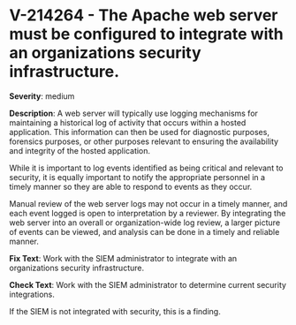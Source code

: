 # V-214264 - The Apache web server must be configured to integrate with an organizations security infrastructure.

**Severity**: medium

**Description**:
A web server will typically use logging mechanisms for maintaining a historical log of activity that occurs within a hosted application. This information can then be used for diagnostic purposes, forensics purposes, or other purposes relevant to ensuring the availability and integrity of the hosted application.

While it is important to log events identified as being critical and relevant to security, it is equally important to notify the appropriate personnel in a timely manner so they are able to respond to events as they occur. 

Manual review of the web server logs may not occur in a timely manner, and each event logged is open to interpretation by a reviewer. By integrating the web server into an overall or organization-wide log review, a larger picture of events can be viewed, and analysis can be done in a timely and reliable manner.

**Fix Text**:
 Work with the SIEM administrator to integrate with an organizations security infrastructure\.

**Check Text**:
Work with the SIEM administrator to determine current security integrations. 

If the SIEM is not integrated with security, this is a finding.
